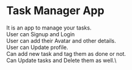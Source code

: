 # Task Manager App
It is an app to manage your tasks.\
User can Signup and Login\
User can add their Avatar and other details.\
User can Update profile.\
Can add new task and tag them as done or not.\
Can Update tasks and Delete them as well.\
